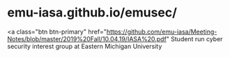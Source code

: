 # emu-iasa.github.io/emusec/
<a class="btn btn-primary" href="https://github.com/emu-iasa/Meeting-Notes/blob/master/2019%20Fall/10.04.19/IASA%20.pdf"
Student run cyber security interest group at Eastern Michigan University 
